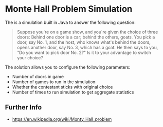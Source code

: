 # Monte Hall Problem Simulation

The is a simulation built in Java to answer the following question:

>Suppose you're on a game show, and you're given the choice of three doors: Behind one door is a car; behind the others, goats. You pick a door, say No. 1, and the host, who knows what's behind the doors, opens another door, say No. 3, which has a goat. He then says to you, "Do you want to pick door No. 2?" Is it to your advantage to switch your choice?

The solution allows you to configure the following parameters:

- Number of doors in game
- Number of games to run in the simulation
- Whether the contestant sticks with original choice
- Number of times to run simulation to get aggregate statistics

## Further Info

- https://en.wikipedia.org/wiki/Monty_Hall_problem


